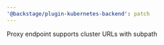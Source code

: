 ```yaml
---
'@backstage/plugin-kubernetes-backend': patch
---
```


Proxy endpoint supports cluster URLs with subpath
